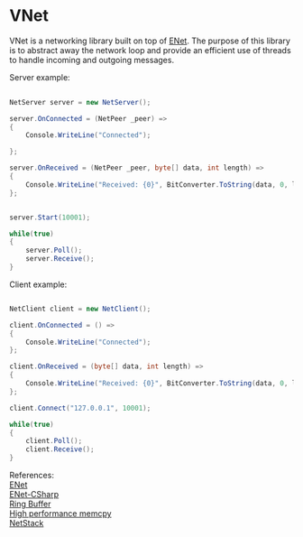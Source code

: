 # VNet

VNet is a networking library built on top of [ENet](https://github.com/lsalzman/enet). The purpose of this library is to abstract away the network loop and provide an efficient use of threads to handle incoming and outgoing messages. 




Server example:

```csharp
	
NetServer server = new NetServer();

server.OnConnected = (NetPeer _peer) =>
{
    Console.WriteLine("Connected");

};

server.OnReceived = (NetPeer _peer, byte[] data, int length) =>
{
    Console.WriteLine("Received: {0}", BitConverter.ToString(data, 0, length));
};


server.Start(10001);

while(true)
{
    server.Poll();
    server.Receive();
}

```


Client example:

```csharp

NetClient client = new NetClient();

client.OnConnected = () =>
{
    Console.WriteLine("Connected");
};

client.OnReceived = (byte[] data, int length) =>
{
    Console.WriteLine("Received: {0}", BitConverter.ToString(data, 0, length));
};

client.Connect("127.0.0.1", 10001);

while(true)
{
    client.Poll();
    client.Receive();
}

```

References:  
	[ENet](https://github.com/lsalzman/enet)  
	[ENet-CSharp](https://github.com/nxrighthere/ENet-CSharp)  
	[Ring Buffer](https://github.com/dave-hillier/disruptor-unity3d)  
	[High performance memcpy](https://xoofx.com/blog/2010/10/23/high-performance-memcpy-gotchas-in-c/)  
    [NetStack](https://github.com/nxrighthere/NetStack)